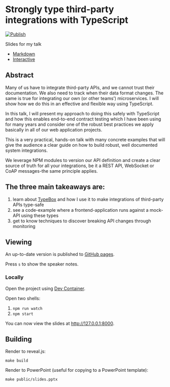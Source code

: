 # Strongly type third-party integrations with TypeScript

[![Publish](https://github.com/coderbyheart/strongly-type-third-party-integrations-with-typescript/actions/workflows/publish.yaml/badge.svg)](https://github.com/coderbyheart/strongly-type-third-party-integrations-with-typescript/actions/workflows/publish.yaml)

Slides for my talk

- [Markdown](./slides.md)
- [Interactive](https://coderbyheart.github.io/strongly-type-third-party-integrations-with-typescript/index.html)

## Abstract

Many of us have to integrate third-party APIs, and we cannot trust their
documentation. We also need to track when their data format changes. The same is
true for integrating our own (or other teams’) microservices. I will show how we
do this in an effective and flexible way using TypeScript.

In this talk, I will present my approach to doing this safely with TypeScript
and how this enables end-to-end contract testing which I have been using for
many years and consider one of the robust best practices we apply basically in
all of our web application projects.

This is a very practical, hands-on talk with many concrete examples that will
give the audience a clear guide on how to build robust, well documented system
integrations.

We leverage NPM modules to version our API definition and create a clear source
of truth for all your integrations, be it a REST API, WebSocket or CoAP
messages-the same principle applies.

## The three main takeaways are:

1. learn about [TypeBox](https://github.com/sinclairzx81/typebox) and how I use
   it to make integrations of third-party APIs type-safe
1. see a code-example where a frontend-application runs against a mock-API using
   these types
1. get to know techniques to discover breaking API changes through monitoring

## Viewing

An up-to-date version is published to
[GitHub pages](https://coderbyheart.github.io/strongly-type-third-party-integrations-with-typescript/index.html).

Press `s` to show the speaker notes.

### Locally

Open the project using
[Dev Container](https://code.visualstudio.com/docs/remote/containers).

Open two shells:

1. `npm run watch`
2. `npm start`

You can now view the slides at <http://127.0.0.1:8000>.

## Building

Render to reveal.js:

    make build

Render to PowerPoint (useful for copying to a PowerPoint template):

    make public/slides.pptx
